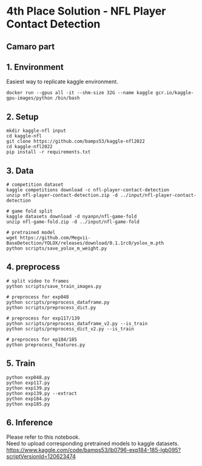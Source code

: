 # 4th Place Solution - NFL Player Contact Detection

## Camaro part

## 1. Environment
Easiest way to replicate kaggle environment.
```
docker run --gpus all -it --shm-size 32G --name kaggle gcr.io/kaggle-gpu-images/python /bin/bash
```

## 2. Setup
```
mkdir kaggle-nfl input
cd kaggle-nfl
git clone https://github.com/bamps53/kaggle-nfl2022
cd kaggle-nfl2022
pip install -r requirements.txt
```

## 3. Data
```
# competition dataset
kaggle competitions download -c nfl-player-contact-detection
unzip nfl-player-contact-detection.zip -d ../input/nfl-player-contact-detection

# game fold split
kaggle datasets download -d nyanpn/nfl-game-fold
unzip nfl-game-fold.zip -d ../input/nfl-game-fold

# pretrained model
wget https://github.com/Megvii-BaseDetection/YOLOX/releases/download/0.1.1rc0/yolox_m.pth
python scripts/save_yolox_m_weight.py

```

## 4. preprocess
```
# split video to frames
python scripts/save_train_images.py

# preprocess for exp048
python scripts/preprocess_dataframe.py
python scripts/preprocess_dict.py

# preprocess for exp117/139
python scripts/preprocess_dataframe_v2.py --is_train
python scripts/preprocess_dict_v2.py --is_train

# preprocess for ep184/185
python preprocess_features.py 
```

## 5. Train
```
python exp048.py
python exp117.py
python exp139.py
python exp139.py --extract
python exp184.py
python exp185.py
```

## 6. Inference
Please refer to this notebook.  
Need to upload corresponding pretrained models to kaggle datasets.  
https://www.kaggle.com/code/bamps53/lb0796-exp184-185-lgb095?scriptVersionId=120623474